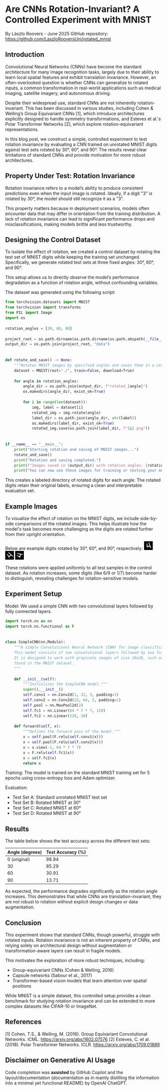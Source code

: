 # Are CNNs Rotation-Invariant? A Controlled Experiment with MNIST
By Lászlo Roovers - June 2025
GitHub repository: https://github.com/LaszloRooversUni/rotated_mnist
## Introduction

Convolutional Neural Networks (CNNs) have become the standard architecture for many image recognition tasks, largely due to their ability to learn local spatial features and exhibit translation invariance. However, an often-overlooked question is whether CNNs can generalize to rotated inputs, a common transformation in real-world applications such as medical imaging, satellite imagery, and autonomous driving.

Despite their widespread use, standard CNNs are not inherently rotation-invariant. This has been discussed in various studies, including Cohen & Welling’s Group Equivariant CNNs [1], which introduce architectures explicitly designed to handle symmetry transformations, and Esteves et al.'s Polar Transformer Networks [2], which explore rotation-equivariant representations.

In this blog post, we construct a simple, controlled experiment to test rotation invariance by evaluating a CNN trained on unrotated MNIST digits against test sets rotated by 30°, 60°, and 90°. The results reveal clear limitations of standard CNNs and provide motivation for more robust architectures.

## Property Under Test: Rotation Invariance

Rotation invariance refers to a model’s ability to produce consistent predictions even when the input image is rotated. Ideally, if a digit "3" is rotated by 30°, the model should still recognize it as a "3".

This property matters because in deployment scenarios, models often encounter data that may differ in orientation from the training distribution. A lack of rotation invariance can lead to significant performance drops and misclassifications, making models brittle and less trustworthy.

## Designing the Control Dataset

To isolate the effect of rotation, we created a control dataset by rotating the test set of MNIST digits while keeping the training set unchanged. Specifically, we generate rotated test sets at three fixed angles: 30°, 60°, and 90°.

This setup allows us to directly observe the model’s performance degradation as a function of rotation angle, without confounding variables.

The dataset was generated using the following script:

```python
from torchvision.datasets import MNIST
from torchvision import transforms
from PIL import Image
import os

rotation_angles = [30, 60, 90]

project_root = os.path.dirname(os.path.dirname(os.path.abspath(__file__)))
output_dir = os.path.join(project_root, "data")


def rotate_and_save() -> None:
    """Rotates MNIST images by specified angles and saves them in a structured directory."""
    dataset = MNIST(root="./", train=False, download=True)

    for angle in rotation_angles:
        angle_dir = os.path.join(output_dir, f"rotated_{angle}")
        os.makedirs(angle_dir, exist_ok=True)

        for i in range(len(dataset)):
            img, label = dataset[i]
            rotated_img = img.rotate(angle)
            label_dir = os.path.join(angle_dir, str(label))
            os.makedirs(label_dir, exist_ok=True)
            rotated_img.save(os.path.join(label_dir, f"{i}.png"))


if __name__ == "__main__":
    print("Starting rotation and saving of MNIST images...")
    rotate_and_save()
    print("Rotation and saving completed.")
    print(f"Images saved in {output_dir} with rotation angles: {rotation_angles}")
    print("You can now use these images for training or testing your models.")
```

This creates a labeled directory of rotated digits for each angle. The rotated digits retain their original labels, ensuring a clean and interpretable evaluation set.

## Example Images
To visualize the effect of rotation on the MNIST digits, we include side-by-side comparisons of the rotated images. This helps illustrate how the model's task becomes more challenging as the digits are rotated further from their upright orientation.

Below are example digits rotated by 30°, 60°, and 90°, respectively:
![Rotated MNIST digit - 30 degrees](static/30_degrees.png)  ![Rotated MNIST digit - 60 degrees](static/60_degrees.png)  ![Rotated MNIST digit - 90 degrees](static/90_degrees.png)


These rotations were applied uniformly to all test samples in the control dataset. As rotation increases, some digits (like 6/9 or 1/7) become harder to distinguish, revealing challenges for rotation-sensitive models.

## Experiment Setup

Model: We used a simple CNN with two convolutional layers followed by fully connected layers.

```python
import torch.nn as nn
import torch.nn.functional as F


class SimpleCNN(nn.Module):
    """A simple Convolutional Neural Network (CNN) for image classification.
    This model consists of two convolutional layers followed by two fully connected layers.
    It is designed to work with grayscale images of size 28x28, such as those
    found in the MNIST dataset.
    """

    def __init__(self):
        """Initializes the SimpleCNN model."""
        super().__init__()
        self.conv1 = nn.Conv2d(1, 32, 3, padding=1)
        self.conv2 = nn.Conv2d(32, 64, 3, padding=1)
        self.pool = nn.MaxPool2d(2)
        self.fc1 = nn.Linear(64 * 7 * 7, 128)
        self.fc2 = nn.Linear(128, 10)

    def forward(self, x):
        """Defines the forward pass of the model."""
        x = self.pool(F.relu(self.conv1(x)))
        x = self.pool(F.relu(self.conv2(x)))
        x = x.view(-1, 64 * 7 * 7)
        x = F.relu(self.fc1(x))
        x = self.fc2(x)
        return x
```

Training: The model is trained on the standard MNIST training set for 5 epochs using cross-entropy loss and Adam optimizer.

Evaluation:

- Test Set A: Standard unrotated MNIST test set
- Test Set B: Rotated MNIST at 30°
- Test Set C: Rotated MNIST at 60°
- Test Set D: Rotated MNIST at 90°

## Results

The table below shows the test accuracy across the different test sets:

| Angle (degrees) | Test Accuracy (%) |
| --------------- | ----------------- |
| 0 (original)    | 98.94             |
| 30              | 85.29             |
| 60              | 30.91             |
| 90              | 13.71             |

As expected, the performance degrades significantly as the rotation angle increases. This demonstrates that while CNNs are translation-invariant, they are not robust to rotation without explicit design changes or data augmentation.

## Conclusion

This experiment shows that standard CNNs, though powerful, struggle with rotated inputs. Rotation invariance is not an inherent property of CNNs, and relying solely on architectural design without augmentation or transformation-aware layers can result in fragile models.

This motivates the exploration of more robust techniques, including:

- Group-equivariant CNNs (Cohen & Welling, 2016)
- Capsule networks (Sabour et al., 2017)
- Transformer-based vision models that learn attention over spatial positions

While MNIST is a simple dataset, this controlled setup provides a clean benchmark for studying rotation invariance and can be extended to more complex datasets like CIFAR-10 or ImageNet.

## References

[1] Cohen, T.S., & Welling, M. (2016). Group Equivariant Convolutional Networks. ICML. https://arxiv.org/abs/1602.07576
[2] Esteves, C. et al. (2018). Polar Transformer Networks. ICLR. https://arxiv.org/abs/1709.01889

## Disclaimer on Generative AI Usage
Code completion was **assisted** by GitHub Copilot and the layout/documentation (documentation as in mainly distilling the information into a minimal yet functional README) by OpenAI ChatGPT.
